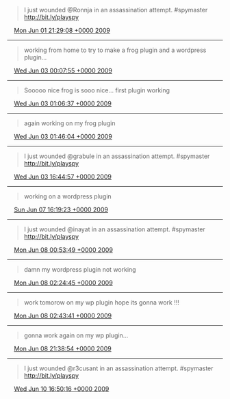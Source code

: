 > I just wounded @Ronnja in an assassination attempt. #spymaster http://bit.ly/playspy

<img src="/media/tweet.ico" width="12" /> [Mon Jun 01 21:29:08 +0000 2009](https://twitter.com/eduplessis/status/1996068047)

----

> working from home to try to make a frog plugin and a wordpress plugin...

<img src="/media/tweet.ico" width="12" /> [Wed Jun 03 00:07:55 +0000 2009](https://twitter.com/eduplessis/status/2010289470)

----

> Sooooo nice frog is sooo nice... first plugin working

<img src="/media/tweet.ico" width="12" /> [Wed Jun 03 01:06:37 +0000 2009](https://twitter.com/eduplessis/status/2010874551)

----

> again working on my frog plugin

<img src="/media/tweet.ico" width="12" /> [Wed Jun 03 01:46:04 +0000 2009](https://twitter.com/eduplessis/status/2011277817)

----

> I just wounded @grabule in an assassination attempt. #spymaster http://bit.ly/playspy

<img src="/media/tweet.ico" width="12" /> [Wed Jun 03 16:44:57 +0000 2009](https://twitter.com/eduplessis/status/2018298597)

----

> working on a wordpress plugin

<img src="/media/tweet.ico" width="12" /> [Sun Jun 07 16:19:23 +0000 2009](https://twitter.com/eduplessis/status/2065803952)

----

> I just wounded @inayat in an assassination attempt. #spymaster http://bit.ly/playspy

<img src="/media/tweet.ico" width="12" /> [Mon Jun 08 00:53:49 +0000 2009](https://twitter.com/eduplessis/status/2070550785)

----

> damn my wordpress plugin not working

<img src="/media/tweet.ico" width="12" /> [Mon Jun 08 02:24:45 +0000 2009](https://twitter.com/eduplessis/status/2071447394)

----

> work tomorow on my wp plugin hope its gonna work !!!

<img src="/media/tweet.ico" width="12" /> [Mon Jun 08 02:43:41 +0000 2009](https://twitter.com/eduplessis/status/2071653106)

----

> gonna work again on my wp plugin...

<img src="/media/tweet.ico" width="12" /> [Mon Jun 08 21:38:54 +0000 2009](https://twitter.com/eduplessis/status/2081601420)

----

> I just wounded @r3cusant in an assassination attempt. #spymaster http://bit.ly/playspy

<img src="/media/tweet.ico" width="12" /> [Wed Jun 10 16:50:16 +0000 2009](https://twitter.com/eduplessis/status/2105361875)